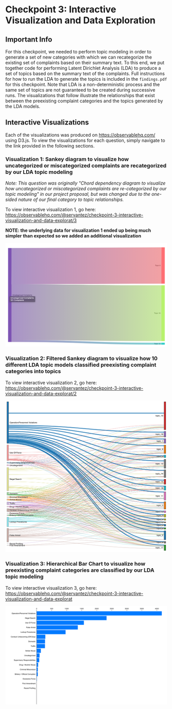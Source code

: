 # Checkpoint 3: Interactive Visualization and Data Exploration

## Important Info

For this checkpoint, we needed to perform topic modeling in order to generate a set of new categories with which we can recategorize the existing set of complaints based on their summary text. To this end, we put together code for performing Latent Dirichlet Analysis (LDA) to produce a set of topics based on the summary text of the complaints. Full instructions for how to run the LDA to generate the topics is included in the `findings.pdf` for this checkpoint. Note that LDA is a non-deterministic process and the same set of topics are not guaranteed to be created during successive runs. The visualizations that follow illustrate the relationships that exist between the preexisting complaint categories and the topics generated by the LDA models.

## Interactive Visualizations

Each of the visualizations was produced on https://observablehq.com/ using D3.js. To view the visualizations for each question, simply navigate to the link provided in the following sections.

### Visualization 1: Sankey diagram to visualize how uncategorized or miscategorized complaints are recategorized by our LDA topic modeling

*Note: This question was originally "Chord dependency diagram to visualize how uncategorized or miscategorized complaints are re-categorized by our topic modeling" in our project proposal, but was changed due to the one-sided nature of our final category to topic relationships.*

To view interactive visualization 1, go here: https://observablehq.com/@servantez/checkpoint-3-interactive-visualization-and-data-explorat/3

**NOTE: the underlying data for visualization 1 ended up being much simpler than expected so we added an additional visualization**

![visualization 1](https://github.com/Northwestern-Data-Sci-Seminar/Invisible-Institute-Chicago-Reporter-Collaboration-Public/blob/enchanted-badgers/The%20Enchanted%20Badgers/checkpoint-3/screenshots/viz_1.png)

### Visualization 2: Filtered Sankey diagram to visualize how 10 different LDA topic models classified preexisting complaint categories into topics

To view interactive visualization 2, go here: https://observablehq.com/@servantez/checkpoint-3-interactive-visualization-and-data-explorat/2

![visualization 1](https://github.com/Northwestern-Data-Sci-Seminar/Invisible-Institute-Chicago-Reporter-Collaboration-Public/blob/enchanted-badgers/The%20Enchanted%20Badgers/checkpoint-3/screenshots/viz_2.png)

### Visualization 3: Hierarchical Bar Chart to visualize how preexisting complaint categories are classified by our LDA topic modeling

To view interactive visualization 3, go here: https://observablehq.com/@servantez/checkpoint-3-interactive-visualization-and-data-explorat

![visualization 1](https://github.com/Northwestern-Data-Sci-Seminar/Invisible-Institute-Chicago-Reporter-Collaboration-Public/blob/enchanted-badgers/The%20Enchanted%20Badgers/checkpoint-3/screenshots/viz_3.png)
